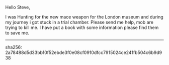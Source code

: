 Hello Steve,

I was Hunting for the new mace weapon for the London museum and during my journey i got stuck in a trial chamber.
Please send me help, mob are trying to kill me. I have put a book with some information please find them to save me.

---------------

sha256: 2a78488d5d33bb10f52ebde3f0e08cf0910dfcc7915024ce241fb504c6b9d938